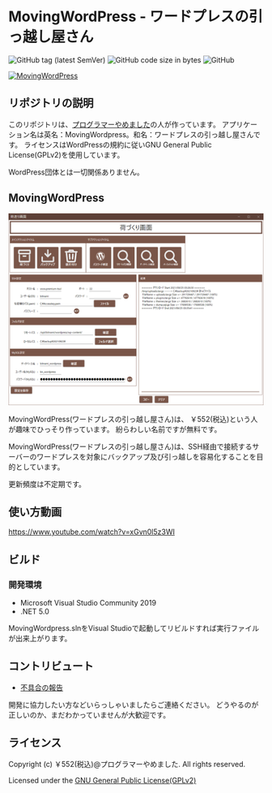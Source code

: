 # MovingWordPress - ワードプレスの引っ越し屋さん
![GitHub tag (latest SemVer)](https://img.shields.io/github/v/tag/zeikomi552/MovingWordpress)
![GitHub code size in bytes](https://img.shields.io/github/languages/code-size/zeikomi552/MovingWordPress)
![GitHub](https://img.shields.io/github/license/zeikomi552/MovingWordPress)

[![MovingWordPress](https://github-readme-stats.vercel.app/api?username=zeikomi552)](https://github.com/zeikomi552/MovingWordPress)

## リポジトリの説明

このリポジトリは、[プログラマーやめました](https://www.premium-tsubu-hero.net/)の人が作っています。
アプリケーション名は英名：MovingWordpress。和名：ワードプレスの引っ越し屋さんです。
ライセンスはWordPressの規約に従いGNU General Public License(GPLv2)を使用しています。

WordPress団体とは一切関係ありません。

## MovingWordPress

![](img-movingwordpress/movingwordpress-01.png)

MovingWordPress(ワードプレスの引っ越し屋さん)は、
￥552(税込)という人が趣味でひっそり作っています。
紛らわしい名前ですが無料です。

MovingWordPress(ワードプレスの引っ越し屋さん)は、SSH経由で接続するサーバーのワードプレスを対象にバックアップ及び引っ越しを容易化することを目的としています。

更新頻度は不定期です。

## 使い方動画

https://www.youtube.com/watch?v=xGvn0l5z3WI

## ビルド

### 開発環境
- Microsoft Visual Studio Community 2019
- .NET 5.0

MovingWordpress.slnをVisual Studioで起動してリビルドすれば実行ファイルが出来上がります。

## コントリビュート

- [不具合の報告](https://github.com/zeikomi552/MovingWordpress/issues)

開発に協力したい方などいらっしゃいましたらご連絡ください。
どうやるのが正しいのか、まだわかっていませんが大歓迎です。



## ライセンス

Copyright (c) ￥552(税込)@プログラマーやめました. All rights reserved.

Licensed under the [GNU General Public License(GPLv2)](https://github.com/zeikomi552/MovingWordpress/blob/main/LICENSE)
